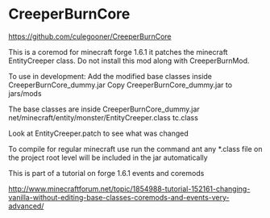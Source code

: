 CreeperBurnCore
===============

https://github.com/culegooner/CreeperBurnCore

This is a coremod for minecraft forge 1.6.1
it patches the minecraft EntityCreeper class.
Do not install this mod along with CreeperBurnMod.

To use in development:
Add the modified base classes inside CreeperBurnCore_dummy.jar
Copy CreeperBurnCore_dummy.jar to jars/mods

The base classes are inside CreeperBurnCore_dummy.jar
net/minecraft/entity/monster/EntityCreeper.class
tc.class

Look at EntityCreeper.patch to see what was changed

To compile for regular minecraft use
run the command ant
any *.class file on the project root level will be included in the jar automatically

This is part of a tutorial on forge 1.6.1 events and coremods

http://www.minecraftforum.net/topic/1854988-tutorial-152161-changing-vanilla-without-editing-base-classes-coremods-and-events-very-advanced/


